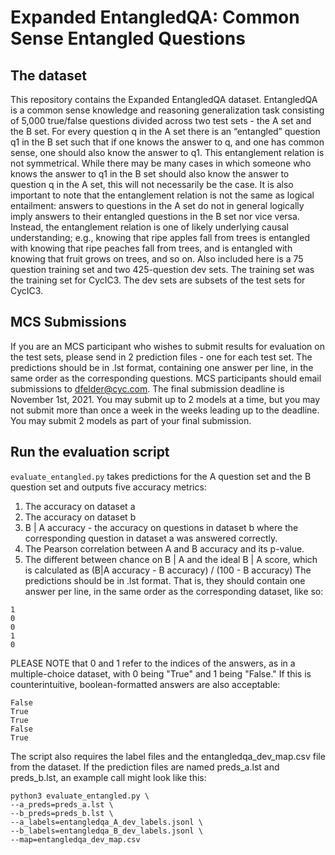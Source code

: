# Expanded EntangledQA: Common Sense Entangled Questions

## The dataset
This repository contains the Expanded EntangledQA dataset. EntangledQA is a common sense knowledge and reasoning generalization task consisting of 5,000 true/false questions divided across two test sets - the A set and the B set. For every question q in the A set there is an “entangled” question q1 in the B set such that if one knows the answer to q, and one has common sense, one should also know the answer to q1. This entanglement relation is not symmetrical. While there may be many cases in which someone who knows the answer to q1 in the B set should also know the answer to question q in the A set, this will not necessarily be the case. It is also important to note that the entanglement relation is not the same as logical entailment: answers to questions in the A set do not in general logically imply answers to their entangled questions in the B set nor vice versa. Instead, the entanglement relation is one of likely underlying causal understanding; e.g., knowing that ripe apples fall from trees is entangled with knowing that ripe peaches fall from trees, and is entangled with knowing that fruit grows on trees, and so on. Also included here is a 75 question training set and two 425-question dev sets. The training set was the training set for CycIC3. The dev sets are subsets of the test sets for CycIC3.

## MCS Submissions
If you are an MCS participant who wishes to submit results for evaluation on the test sets, please send in 2 prediction files - one for each test set. The predictions should be in .lst format, containing one answer per line, in the same order as the corresponding questions. MCS participants should email submissions to dfelder@cyc.com. The final submission deadline is November 1st, 2021. You may submit up to 2 models at a time, but you may not submit more than once a week in the weeks leading up to the deadline. You may submit 2 models as part of your final submission. 

## Run the evaluation script
`evaluate_entangled.py` takes predictions for the A question set and the B question set and outputs five accuracy metrics:
1. The accuracy on dataset a
2. The accuracy on dataset b
3. B | A accuracy - the accuracy on questions in dataset b where the corresponding question in dataset a was answered correctly. 
4. The Pearson correlation between A and B accuracy and its p-value.
5. The different between chance on B | A and the ideal B | A score, which is calculated as (B|A accuracy - B accuracy) / (100 - B accuracy)
The predictions should be in .lst format. That is, they should contain one answer per line, in the same order as the corresponding dataset, like so:
~~~
1
0
0
1
0
~~~
PLEASE NOTE that 0 and 1 refer to the indices of the answers, as in a multiple-choice dataset, with 0 being "True" and 1 being "False." If this is counterintuitive, boolean-formatted answers are also acceptable:
~~~
False
True
True
False
True
~~~
The script also requires the label files and the entangledqa_dev_map.csv file from the dataset. If the prediction files are named preds_a.lst and preds_b.lst, an example call might look like this:
```
python3 evaluate_entangled.py \
--a_preds=preds_a.lst \
--b_preds=preds_b.lst \
--a_labels=entangledqa_A_dev_labels.jsonl \
--b_labels=entangledqa_B_dev_labels.jsonl \
--map=entangledqa_dev_map.csv
```

